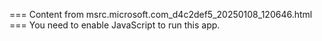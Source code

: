 === Content from msrc.microsoft.com_d4c2def5_20250108_120646.html ===
You need to enable JavaScript to run this app.
